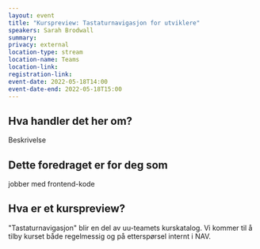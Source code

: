 ```yaml
---
layout: event
title: "Kurspreview: Tastaturnavigasjon for utviklere" 
speakers: Sarah Brodwall
summary:
privacy: external
location-type: stream
location-name: Teams
location-link:
registration-link:
event-date: 2022-05-18T14:00
event-date-end: 2022-05-18T15:00
---
```

## Hva handler det her om?
Beskrivelse

## Dette foredraget er for deg som
jobber med frontend-kode

## Hva er et kurspreview?
"Tastaturnavigasjon" blir en del av uu-teamets kurskatalog.  Vi kommer til å tilby kurset både regelmessig og på etterspørsel internt i NAV.  
